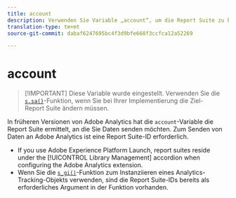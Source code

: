 ```yaml
---
title: account
description: Verwenden Sie Variable „account“, um die Report Suite zu bestimmen, an die Daten gesendet werden.
translation-type: tm+mt
source-git-commit: dabaf6247695bc4f3d9bfe668f3ccfca12a52269

---
```



# account

>[!IMPORTANT] Diese Variable wurde eingestellt. Verwenden Sie die [`s.sa()`](../functions/sa-method.md)-Funktion, wenn Sie bei Ihrer Implementierung die Ziel-Report Suite ändern müssen.

In früheren Versionen von Adobe Analytics hat die `account`-Variable die Report Suite ermittelt, an die Sie Daten senden möchten. Zum Senden von Daten an Adobe Analytics ist eine Report Suite-ID erforderlich.

* If you use Adobe Experience Platform Launch, report suites reside under the [!UICONTROL Library Management] accordion when configuring the Adobe Analytics extension.
* Wenn Sie die [`s_gi()`](../functions/s-gi.md)-Funktion zum Instanziieren eines Analytics-Tracking-Objekts verwenden, sind die Report Suite-IDs bereits als erforderliches Argument in der Funktion vorhanden.
